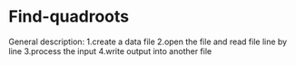 # Find-quadroots
General description:
  1.create a data file
  2.open the file and read file line by line
  3.process the input
  4.write output into another file

